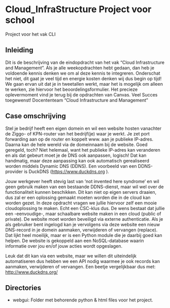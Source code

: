 # Cloud_InfraStructure Project voor school

Project voor het vak CLI

## Inleiding
Dit is de beschrijving van de eindopdracht van het vak “Cloud Infrastructure and Management”. Als je
alle weekopdrachten hebt gedaan, dan heb je voldoende kennis denken we om al deze kennis te
integreren. Onderschat het niet, dit gaat je veel tijd en energie kosten denken wij dus begin op tijd!
We gaan ervan uit dat je in tweetallen werkt, maar het is mogelijk om alleen te werken, zie hiervoor het
beoordelingsformulier. Het precieze oplevermoment vind je terug bij de opdrachten van Canvas.
Veel Succes toegewenst!
Docententeam “Cloud Infrastructure and Management”

## Case omschrijving
Stel je bedrijf heeft een eigen domein en wil een website hosten vanachter de Ziggo- of KPN-router van
het bedrijf(je) waar je werkt. Je zet port forwarding aan op de router en koppelt www.<jouwdomain>
aan je publieke IP-adres. Daarna kan de hele wereld via de domeinnaam bij de website. Goed geregeld,
toch? Niet helemaal, want het publieke IP-adres kan veranderen en als dat gebeurt moet je de DNS ook
aanpassen, logisch! Dat kan handmatig, maar deze aanpassing kan ook automatisch gerealiseerd
worden middels Dynamic DNS (DDNS). Een voorbeeld van een DDNS-provider is DuckDNS
(https://www.duckdns.org ).

Jouw werkgever heeft stevig last van ‘not invented here syndrome’ en wil geen gebruik maken van een
bestaande DDNS-dienst, maar wil wel over de functionaliteit kunnen beschikken. Dit kan niet op eigen
servers draaien, dus zal er een oplossing gemaakt moeten worden die in de cloud kan worden gezet. In
deze opdracht vragen we jullie hiervoor zelf een mooie cloudoplossing te maken. Echt een CSC-klus dus.
De wens bestaat dat jullie een -eenvoudige-, maar schaalbare website maken in een cloud (public of
private). De website moet worden beveiligd via externe authenticatie. Als je als gebruiker bent ingelogd
kan je vervolgens via deze website een nieuw DNS-record in je domein aanmaken, verwijderen of
vervangen (replace). Dat lijkt heel moeilijk, maar er is een Python module die je daarbij goed kan helpen.
De website is gekoppeld aan een NoSQL-database waarin informatie over jou en/of jouw acties wordt
opgeslagen.

Leuk dat dit kan via een website, maar we willen dit uiteindelijk automatiseren dus hebben we een API
nodig waarmee je ook records kan aanmaken, verwijderen of vervangen. Een beetje vergelijkbaar dus
met: http://www.duckdns.org/

## Directories
- webgui: Folder met behorende python & html files voor het project.
